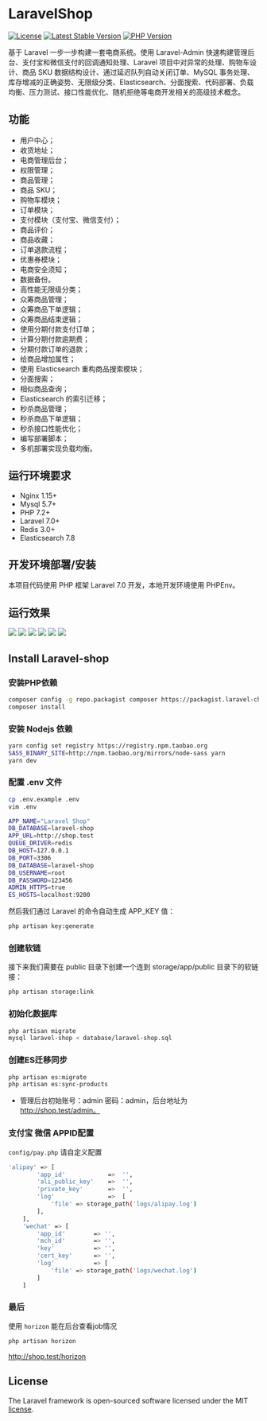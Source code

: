 # LaravelShop


<a href="https://packagist.org/packages/laravel/framework"><img src="https://poser.pugx.org/laravel/framework/license.svg" alt="License"></a>
<a href="https://packagist.org/packages/laravel/framework"><img src="https://poser.pugx.org/laravel/framework/v/stable.svg" alt="Latest Stable Version"></a>
[![PHP Version](https://img.shields.io/badge/php-%3E=7.2-brightgreen.svg)](https://www.php.net)


 基于 Laravel 一步一步构建一套电商系统。使用 Laravel-Admin 快速构建管理后台、支付宝和微信支付的回调通知处理、Laravel 项目中对异常的处理、购物车设计、商品 SKU 数据结构设计、通过延迟队列自动关闭订单、MySQL 事务处理、库存增减的正确姿势、无限级分类、Elasticsearch、分面搜索、代码部署、负载均衡、压力测试、接口性能优化、随机拒绝等电商开发相关的高级技术概念。

## 功能
- 用户中心；
- 收货地址；
- 电商管理后台；
- 权限管理；
- 商品管理；
- 商品 SKU；
- 购物车模块；
- 订单模块；
- 支付模块（支付宝、微信支付）；
- 商品评价；
- 商品收藏；
- 订单退款流程；
- 优惠券模块；
- 电商安全须知；
- 数据备份。
- 高性能无限级分类；
- 众筹商品管理；
- 众筹商品下单逻辑；
- 众筹商品结束逻辑；
- 使用分期付款支付订单；
- 计算分期付款逾期费；
- 分期付款订单的退款；
- 给商品增加属性；
- 使用 Elasticsearch 重构商品搜索模块；
- 分面搜索；
- 相似商品查询；
- Elasticsearch 的索引迁移；
- 秒杀商品管理；
- 秒杀商品下单逻辑；
- 秒杀接口性能优化；
- 编写部署脚本；
- 多机部署实现负载均衡。

## 运行环境要求
- Nginx 1.15+
- Mysql 5.7+
- PHP 7.2+
- Laravel 7.0+
- Redis 3.0+
- Elasticsearch 7.8


## 开发环境部署/安装
本项目代码使用 PHP 框架 Laravel 7.0 开发，本地开发环境使用 PHPEnv。


## 运行效果

![](image/1.PNG)
![](image/2.PNG)
![](image/3.PNG)
![](image/4.PNG)
![](image/5.PNG)
![](image/6.PNG)

## Install Laravel-shop

### 安装PHP依赖
```bash
composer config -g repo.packagist composer https://packagist.laravel-china.org
composer install
```
### 安装 Nodejs 依赖
```bash
yarn config set registry https://registry.npm.taobao.org
SASS_BINARY_SITE=http://npm.taobao.org/mirrors/node-sass yarn
yarn dev
```

### 配置 .env 文件
```bash
cp .env.example .env
vim .env

APP_NAME="Laravel Shop"
DB_DATABASE=laravel-shop
APP_URL=http://shop.test
QUEUE_DRIVER=redis
DB_HOST=127.0.0.1
DB_PORT=3306
DB_DATABASE=laravel-shop
DB_USERNAME=root
DB_PASSWORD=123456
ADMIN_HTTPS=true
ES_HOSTS=localhost:9200
```
然后我们通过 Laravel 的命令自动生成 APP_KEY 值：
```bash
php artisan key:generate
```

### 创建软链
接下来我们需要在 public 目录下创建一个连到 storage/app/public 目录下的软链接：
```bash
php artisan storage:link
```

### 初始化数据库
```bash
php artisan migrate
mysql laravel-shop < database/laravel-shop.sql
```

### 创建ES迁移同步
```bash
php artisan es:migrate
php artisan es:sync-products
```
- 管理后台初始账号：admin 密码：admin，后台地址为 http://shop.test/admin。

### 支付宝 微信 APPID配置
`config/pay.php` 请自定义配置
```bash
'alipay' => [
        'app_id'            =>  '',
        'ali_public_key'    =>  '',
        'private_key'       =>  '',
        'log'               =>  [
            'file' => storage_path('logs/alipay.log')
        ],
    ],
    'wechat' => [
        'app_id'        => '',
        'mch_id'        => '',
        'key'           => '',
        'cert_key'      => '',
        'log'           => [
            'file' => storage_path('logs/wechat.log')
        ]
    ]
```


### 最后
使用 `horizon` 能在后台查看job情况
```bash
php artisan horizon
```
http://shop.test/horizon



## License
The Laravel framework is open-sourced software licensed under the MIT [license](https://opensource.org/licenses/MIT).
